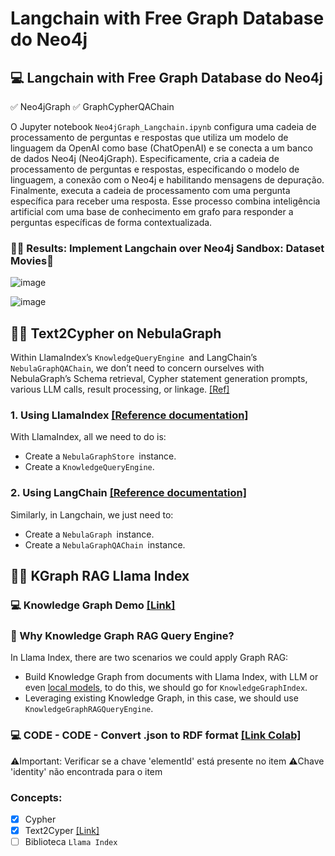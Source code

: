 # Langchain with Free Graph Database do Neo4j

## 💻  Langchain with Free Graph Database do Neo4j
✅ Neo4jGraph
✅ GraphCypherQAChain

O Jupyter notebook `Neo4jGraph_Langchain.ipynb` configura uma cadeia de processamento de perguntas e respostas que utiliza um modelo de linguagem da OpenAI como base (ChatOpenAI) e se conecta a um banco de dados Neo4j (Neo4jGraph). Especificamente, cria a cadeia de processamento de perguntas e respostas, especificando o modelo de linguagem, a conexão com o Neo4j e habilitando mensagens de depuração. Finalmente, executa a cadeia de processamento com uma pergunta específica para receber uma resposta. Esse processo combina inteligência artificial com uma base de conhecimento em grafo para responder a perguntas específicas de forma contextualizada.


###  👩‍💻 Results: Implement Langchain over Neo4j Sandbox: Dataset Movies

![image](https://github.com/lauraparra28/Graphs/assets/10816198/80e1e7ff-22ba-418c-bcba-aef5e74e15cf)

![image](https://github.com/lauraparra28/Graphs/assets/10816198/556bc2ad-64ba-471c-a8c1-a3ef54ead426)


## 🕵️‍♀️ Text2Cypher on NebulaGraph
Within LlamaIndex’s `KnowledgeQueryEngine `and LangChain’s `NebulaGraphQAChain`, we don’t need to concern ourselves with NebulaGraph’s Schema retrieval, Cypher statement generation prompts, various LLM calls, result processing, or linkage. [[Ref]](https://siwei.io/en/llm-text-to-nebulagraph-query/)

### 1. Using LlamaIndex [[Reference documentation]](https://gpt-index.readthedocs.io/en/latest/examples/query_engine/knowledge_graph_query_engine.html)

With LlamaIndex, all we need to do is:

- Create a `NebulaGraphStore `instance.
- Create a `KnowledgeQueryEngine`.

### 2. Using LangChain [[Reference documentation]](https://python.langchain.com/docs/modules/chains/additional/graph_nebula_qa)
Similarly, in Langchain, we just need to:

- Create a `NebulaGraph `instance.
- Create a `NebulaGraphQAChain `instance.

## 🕵️‍♀️ KGraph RAG Llama Index 
### 💻 Knowledge Graph Demo [[Link]](https://docs.llamaindex.ai/en/stable/examples/index_structs/knowledge_graph/KnowledgeGraphDemo.html)


### 📃 Why Knowledge Graph RAG Query Engine?

In Llama Index, there are two scenarios we could apply Graph RAG:

- Build Knowledge Graph from documents with Llama Index, with LLM or even [local models](https://colab.research.google.com/drive/1G6pcR0pXvSkdMQlAK_P-IrYgo-_staxd?usp=sharing), to do this, we should go for `KnowledgeGraphIndex`.
- Leveraging existing Knowledge Graph, in this case, we should use `KnowledgeGraphRAGQueryEngine`.

###  💻 CODE - CODE - Convert .json to RDF format [[Link Colab]](https://colab.research.google.com/drive/1k_UPxolACruYuhDTubPT0iD2vcn6mUNl?usp=sharing) 
⚠️Important: Verificar se a chave 'elementId' está presente no item
⚠️Chave 'identity' não encontrada para o item

### Concepts: 
- [x]  Cypher
- [x]  Text2Cyper [[Link]](https://siwei.io/en/llm-text-to-nebulagraph-query/)
- [ ]  Biblioteca `Llama Index`
